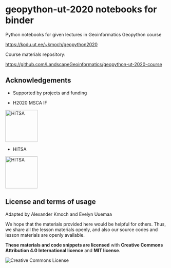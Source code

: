 # geopython-ut-2020 notebooks for binder

Python notebooks for given lectures in Geoinformatics Geopython course

https://kodu.ut.ee/~kmoch/geopython2020


Course materials repository:

https://github.com/LandscapeGeoinformatics/geopython-ut-2020-course


## Acknowledgements

- Supported by projects and funding

- H2020 MSCA IF

<img alt="HITSA " style="border-width:0" src="https://github.com/LandscapeGeoinformatics/geopython-ut-2020-course/blob/master/source//_static/img/Banner-msca3.png" height="100" />

- HITSA

<img alt="HITSA " style="border-width:0" src="https://github.com/LandscapeGeoinformatics/geopython-ut-2020-course/blob/master/source//_static/img/HITSA_logo.jpg" height="100" />



## License and terms of usage

Adapted by Alexander Kmoch and Evelyn Uuemaa

We hope that the materials provided here would be helpful for others. Thus, we share all the lesson materials openly, and also our source codes and lesson materials are openly available.

**These materials and code snippets are licensed** with **Creative Commons Attribution 4.0 International licence** and **MIT license**.

<a rel="license" href="http://creativecommons.org/licenses/by/4.0/"><img alt="Creative Commons License" style="border-width:0" align="left" src="https://i.creativecommons.org/l/by/4.0/88x31.png" /></a>

